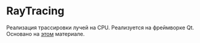 # RayTracing

Реализация трассировки лучей на CPU. Реализуется на фреймворке Qt. Основано на [этом](https://github.com/ssloy/tinyraytracer/wiki/Part-1:-understandable-raytracing) материале.
